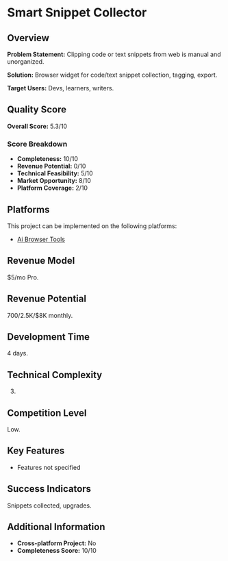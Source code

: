 # Smart Snippet Collector

## Overview
**Problem Statement:** Clipping code or text snippets from web is manual and unorganized.

**Solution:** Browser widget for code/text snippet collection, tagging, export.

**Target Users:** Devs, learners, writers.

## Quality Score
**Overall Score:** 5.3/10

### Score Breakdown
- **Completeness:** 10/10
- **Revenue Potential:** 0/10
- **Technical Feasibility:** 5/10
- **Market Opportunity:** 8/10
- **Platform Coverage:** 2/10

## Platforms
This project can be implemented on the following platforms:
- [Ai Browser Tools](./platforms/ai-browser-tools/)

## Revenue Model
$5/mo Pro.

## Revenue Potential
$700/$2.5K/$8K monthly.

## Development Time
4 days.

## Technical Complexity
3.

## Competition Level
Low.

## Key Features
- Features not specified

## Success Indicators
Snippets collected, upgrades.

## Additional Information
- **Cross-platform Project:** No
- **Completeness Score:** 10/10
